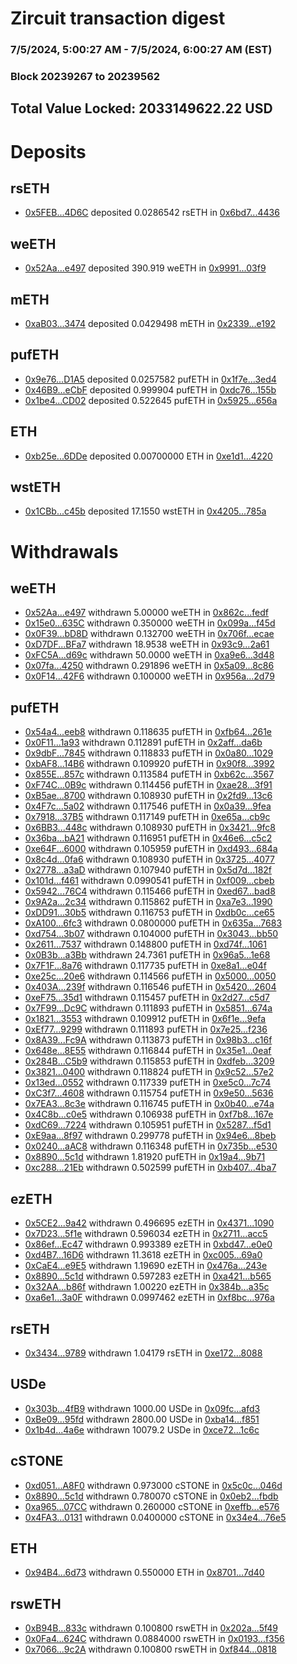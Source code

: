 # Zircuit transaction digest
### 7/5/2024, 5:00:27 AM - 7/5/2024, 6:00:27 AM (EST)
### Block 20239267 to 20239562

## Total Value Locked: 2033149622.22 USD

# Deposits
## rsETH
- [0x5FEB...4D6C](https://etherscan.io/address/0x5FEB99950fB969ab95FF9e0D587751FA70eB4D6C) deposited 0.0286542 rsETH in [0x6bd7...4436](https://etherscan.io/tx/0x5FEB99950fB969ab95FF9e0D587751FA70eB4D6C)
## weETH
- [0x52Aa...e497](https://etherscan.io/address/0x52Aa899454998Be5b000Ad077a46Bbe360F4e497) deposited 390.919 weETH in [0x9991...03f9](https://etherscan.io/tx/0x52Aa899454998Be5b000Ad077a46Bbe360F4e497)
## mETH
- [0xaB03...3474](https://etherscan.io/address/0xaB03Bf3aD835DB545f2d3B9897a7b7167eAa3474) deposited 0.0429498 mETH in [0x2339...e192](https://etherscan.io/tx/0xaB03Bf3aD835DB545f2d3B9897a7b7167eAa3474)
## pufETH
- [0x9e76...D1A5](https://etherscan.io/address/0x9e768ecB8c68887F7D1D4D49D1843485420FD1A5) deposited 0.0257582 pufETH in [0x1f7e...3ed4](https://etherscan.io/tx/0x9e768ecB8c68887F7D1D4D49D1843485420FD1A5)
- [0x46B9...eCbF](https://etherscan.io/address/0x46B9D3146631Bda4400CB677CD8eCCa412B8eCbF) deposited 0.999904 pufETH in [0xdc76...155b](https://etherscan.io/tx/0x46B9D3146631Bda4400CB677CD8eCCa412B8eCbF)
- [0x1be4...CD02](https://etherscan.io/address/0x1be4Ca067508363A6be17E4ae202b2795c09CD02) deposited 0.522645 pufETH in [0x5925...656a](https://etherscan.io/tx/0x1be4Ca067508363A6be17E4ae202b2795c09CD02)
## ETH
- [0xb25e...6DDe](https://etherscan.io/address/0xb25ea501E3627423A5B42F8176711Ba981BE6DDe) deposited 0.00700000 ETH in [0xe1d1...4220](https://etherscan.io/tx/0xb25ea501E3627423A5B42F8176711Ba981BE6DDe)
## wstETH
- [0x1CBb...c45b](https://etherscan.io/address/0x1CBbCeE386c72577aE791A4244551Ef49f84c45b) deposited 17.1550 wstETH in [0x4205...785a](https://etherscan.io/tx/0x1CBbCeE386c72577aE791A4244551Ef49f84c45b)
# Withdrawals
## weETH
- [0x52Aa...e497](https://etherscan.io/address/0x52Aa899454998Be5b000Ad077a46Bbe360F4e497) withdrawn 5.00000 weETH in [0x862c...fedf](https://etherscan.io/tx/0x52Aa899454998Be5b000Ad077a46Bbe360F4e497)
- [0x15e0...635C](https://etherscan.io/address/0x15e096009B6609E7dA6136a486E3Cb1f6A57635C) withdrawn 0.350000 weETH in [0x099a...f45d](https://etherscan.io/tx/0x15e096009B6609E7dA6136a486E3Cb1f6A57635C)
- [0x0F39...bD8D](https://etherscan.io/address/0x0F39c9cfF3918A56A9416b11766413b314c0bD8D) withdrawn 0.132700 weETH in [0x706f...ecae](https://etherscan.io/tx/0x0F39c9cfF3918A56A9416b11766413b314c0bD8D)
- [0xD7DF...BFa7](https://etherscan.io/address/0xD7DF7E085214743530afF339aFC420c7c720BFa7) withdrawn 18.9538 weETH in [0x93c9...2a61](https://etherscan.io/tx/0xD7DF7E085214743530afF339aFC420c7c720BFa7)
- [0xFC5A...d69c](https://etherscan.io/address/0xFC5Ad91f9226Ae735D001421d24bD3AFD6Fbd69c) withdrawn 50.0000 weETH in [0xa9e6...3d48](https://etherscan.io/tx/0xFC5Ad91f9226Ae735D001421d24bD3AFD6Fbd69c)
- [0x07fa...4250](https://etherscan.io/address/0x07fa720B8AA926b1a23105c2d1a9d923D3624250) withdrawn 0.291896 weETH in [0x5a09...8c86](https://etherscan.io/tx/0x07fa720B8AA926b1a23105c2d1a9d923D3624250)
- [0x0F14...42F6](https://etherscan.io/address/0x0F1468A9dd8D9165e8A2B7B942FEe0E7B65642F6) withdrawn 0.100000 weETH in [0x956a...2d79](https://etherscan.io/tx/0x0F1468A9dd8D9165e8A2B7B942FEe0E7B65642F6)
## pufETH
- [0x54a4...eeb8](https://etherscan.io/address/0x54a49b2745387778eFaF64aA9bbBd83B909Eeeb8) withdrawn 0.118635 pufETH in [0xfb64...261e](https://etherscan.io/tx/0x54a49b2745387778eFaF64aA9bbBd83B909Eeeb8)
- [0x0F11...1a93](https://etherscan.io/address/0x0F11BCdb54E6aeADdAfF5FF87B31bd6685691a93) withdrawn 0.112891 pufETH in [0x2aff...da6b](https://etherscan.io/tx/0x0F11BCdb54E6aeADdAfF5FF87B31bd6685691a93)
- [0x9dbF...7845](https://etherscan.io/address/0x9dbF2f5d9137E73620A6194842bC78E24F497845) withdrawn 0.118833 pufETH in [0x0a80...1029](https://etherscan.io/tx/0x9dbF2f5d9137E73620A6194842bC78E24F497845)
- [0xbAF8...14B6](https://etherscan.io/address/0xbAF812815dc9e0E86C52F9673230A747731B14B6) withdrawn 0.109920 pufETH in [0x90f8...3992](https://etherscan.io/tx/0xbAF812815dc9e0E86C52F9673230A747731B14B6)
- [0x855E...857c](https://etherscan.io/address/0x855E9ed2Aa2C306DC8d5f7c23CEE223B717f857c) withdrawn 0.113584 pufETH in [0xb62c...3567](https://etherscan.io/tx/0x855E9ed2Aa2C306DC8d5f7c23CEE223B717f857c)
- [0xF74C...0B9c](https://etherscan.io/address/0xF74C063852cDF8c4e4e15e891380Fe6C89AA0B9c) withdrawn 0.114456 pufETH in [0xae28...3f91](https://etherscan.io/tx/0xF74C063852cDF8c4e4e15e891380Fe6C89AA0B9c)
- [0xB5ae...8700](https://etherscan.io/address/0xB5aecF5Ef5eD40C0D22b0b482580b45b660C8700) withdrawn 0.108930 pufETH in [0x2fd9...13c6](https://etherscan.io/tx/0xB5aecF5Ef5eD40C0D22b0b482580b45b660C8700)
- [0x4F7c...5a02](https://etherscan.io/address/0x4F7c49fe6A2B0cb291EAf43d089Ea45208d45a02) withdrawn 0.117546 pufETH in [0x0a39...9fea](https://etherscan.io/tx/0x4F7c49fe6A2B0cb291EAf43d089Ea45208d45a02)
- [0x7918...37B5](https://etherscan.io/address/0x791828252025a74490A118d4B2A0EaD06ABf37B5) withdrawn 0.117149 pufETH in [0xe65a...cb9c](https://etherscan.io/tx/0x791828252025a74490A118d4B2A0EaD06ABf37B5)
- [0x6BB3...448c](https://etherscan.io/address/0x6BB3Aa5f9668B07AbCA14ef95b9F38fed421448c) withdrawn 0.108930 pufETH in [0x3421...9fc8](https://etherscan.io/tx/0x6BB3Aa5f9668B07AbCA14ef95b9F38fed421448c)
- [0x36ba...bA21](https://etherscan.io/address/0x36ba23dfd07406E4a3bDE025fb3dBBcED5C8bA21) withdrawn 0.116951 pufETH in [0x46e6...c5c2](https://etherscan.io/tx/0x36ba23dfd07406E4a3bDE025fb3dBBcED5C8bA21)
- [0xe64F...6000](https://etherscan.io/address/0xe64Ff914385C90c0C4a4736616b6055D78096000) withdrawn 0.105959 pufETH in [0xd493...684a](https://etherscan.io/tx/0xe64Ff914385C90c0C4a4736616b6055D78096000)
- [0x8c4d...0fa6](https://etherscan.io/address/0x8c4d28F46E1337218f37cB4Ff2D62e2a35290fa6) withdrawn 0.108930 pufETH in [0x3725...4077](https://etherscan.io/tx/0x8c4d28F46E1337218f37cB4Ff2D62e2a35290fa6)
- [0x2778...a3aD](https://etherscan.io/address/0x2778D83C2eDCB61415f06717a7007b5b5D93a3aD) withdrawn 0.107940 pufETH in [0x5d7d...182f](https://etherscan.io/tx/0x2778D83C2eDCB61415f06717a7007b5b5D93a3aD)
- [0x101d...f461](https://etherscan.io/address/0x101d368A3975839E78437aCBb918eb8df5DDf461) withdrawn 0.0990541 pufETH in [0xf009...cbeb](https://etherscan.io/tx/0x101d368A3975839E78437aCBb918eb8df5DDf461)
- [0x5942...76C4](https://etherscan.io/address/0x594299DfAe486FB1eE6daeC892E54E3F25D376C4) withdrawn 0.115466 pufETH in [0xed67...bad8](https://etherscan.io/tx/0x594299DfAe486FB1eE6daeC892E54E3F25D376C4)
- [0x9A2a...2c34](https://etherscan.io/address/0x9A2a6F6cB23be5c47913C167658f61E7FE732c34) withdrawn 0.115862 pufETH in [0xa7e3...1990](https://etherscan.io/tx/0x9A2a6F6cB23be5c47913C167658f61E7FE732c34)
- [0xDD91...30b5](https://etherscan.io/address/0xDD91B8d74A94cbCDAB8D1fA0B3a1763531b830b5) withdrawn 0.116753 pufETH in [0xdb0c...ce65](https://etherscan.io/tx/0xDD91B8d74A94cbCDAB8D1fA0B3a1763531b830b5)
- [0xA100...6fc3](https://etherscan.io/address/0xA1009269364759Ea8fA553150A46527348B36fc3) withdrawn 0.0800000 pufETH in [0x635a...7683](https://etherscan.io/tx/0xA1009269364759Ea8fA553150A46527348B36fc3)
- [0xd754...3b07](https://etherscan.io/address/0xd754a613C08cA611AF1408fBed1FB793aF733b07) withdrawn 0.104000 pufETH in [0x3043...bb50](https://etherscan.io/tx/0xd754a613C08cA611AF1408fBed1FB793aF733b07)
- [0x2611...7537](https://etherscan.io/address/0x261135BFC68414bD4a58960026184d402d277537) withdrawn 0.148800 pufETH in [0xd74f...1061](https://etherscan.io/tx/0x261135BFC68414bD4a58960026184d402d277537)
- [0x0B3b...a3Bb](https://etherscan.io/address/0x0B3bfB65881AaA5fAFd8488F3c1E15ED12D8a3Bb) withdrawn 24.7361 pufETH in [0x96a5...1e68](https://etherscan.io/tx/0x0B3bfB65881AaA5fAFd8488F3c1E15ED12D8a3Bb)
- [0x7F1F...8a76](https://etherscan.io/address/0x7F1FD5aCb1A0D034911AC76247B73EF9bd408a76) withdrawn 0.117735 pufETH in [0xe8a1...e04f](https://etherscan.io/tx/0x7F1FD5aCb1A0D034911AC76247B73EF9bd408a76)
- [0xe25c...20e6](https://etherscan.io/address/0xe25c5ef3CADb19F2acD78388b7DA0867A33c20e6) withdrawn 0.114566 pufETH in [0x5000...0050](https://etherscan.io/tx/0xe25c5ef3CADb19F2acD78388b7DA0867A33c20e6)
- [0x403A...239f](https://etherscan.io/address/0x403A752d7112914C3d3E4d7aB56Ad26E9b03239f) withdrawn 0.116546 pufETH in [0x5420...2604](https://etherscan.io/tx/0x403A752d7112914C3d3E4d7aB56Ad26E9b03239f)
- [0xeF75...35d1](https://etherscan.io/address/0xeF759f4840A08A92a24e65d8F516a71D2de135d1) withdrawn 0.115457 pufETH in [0x2d27...c5d7](https://etherscan.io/tx/0xeF759f4840A08A92a24e65d8F516a71D2de135d1)
- [0x7F99...Dc9C](https://etherscan.io/address/0x7F99FbDCd7e75605f209643968FF6357355BDc9C) withdrawn 0.111893 pufETH in [0x5851...674a](https://etherscan.io/tx/0x7F99FbDCd7e75605f209643968FF6357355BDc9C)
- [0x1821...3553](https://etherscan.io/address/0x1821beecCC597B98BFb4940C8fFE92Ae57843553) withdrawn 0.109912 pufETH in [0x6f1e...9efa](https://etherscan.io/tx/0x1821beecCC597B98BFb4940C8fFE92Ae57843553)
- [0xEf77...9299](https://etherscan.io/address/0xEf77712E532aC140Ab7Ed2876c48D64A0A3c9299) withdrawn 0.111893 pufETH in [0x7e25...f236](https://etherscan.io/tx/0xEf77712E532aC140Ab7Ed2876c48D64A0A3c9299)
- [0x8A39...Fc9A](https://etherscan.io/address/0x8A39bdD9f8f4FA77a1b1d9A4dD6eAF08df00Fc9A) withdrawn 0.113873 pufETH in [0x98b3...c16f](https://etherscan.io/tx/0x8A39bdD9f8f4FA77a1b1d9A4dD6eAF08df00Fc9A)
- [0x648e...8E55](https://etherscan.io/address/0x648e1cf5eE989866669024B2cdafF6638Df38E55) withdrawn 0.116844 pufETH in [0x35e1...0eaf](https://etherscan.io/tx/0x648e1cf5eE989866669024B2cdafF6638Df38E55)
- [0x284B...C5b9](https://etherscan.io/address/0x284B035471d32c4000FD92e1014Ec8D9Fe1fC5b9) withdrawn 0.115853 pufETH in [0xdfeb...3209](https://etherscan.io/tx/0x284B035471d32c4000FD92e1014Ec8D9Fe1fC5b9)
- [0x3821...0400](https://etherscan.io/address/0x3821795a3090eE33199181314AB5173C12500400) withdrawn 0.118824 pufETH in [0x9c52...57e2](https://etherscan.io/tx/0x3821795a3090eE33199181314AB5173C12500400)
- [0x13ed...0552](https://etherscan.io/address/0x13edb3f669A87349BD318246129fdEc948450552) withdrawn 0.117339 pufETH in [0xe5c0...7c74](https://etherscan.io/tx/0x13edb3f669A87349BD318246129fdEc948450552)
- [0xC3f7...4608](https://etherscan.io/address/0xC3f7ABEb4a46c94f4007eFAD3641E35941754608) withdrawn 0.115754 pufETH in [0x9e50...5636](https://etherscan.io/tx/0xC3f7ABEb4a46c94f4007eFAD3641E35941754608)
- [0x7EA3...8c3e](https://etherscan.io/address/0x7EA304270A18350cFDe204222D0440e10a018c3e) withdrawn 0.116745 pufETH in [0x0b40...e74a](https://etherscan.io/tx/0x7EA304270A18350cFDe204222D0440e10a018c3e)
- [0x4C8b...c0e5](https://etherscan.io/address/0x4C8b5C63a97D2Ebc79eE08EaDEB35EeF31b3c0e5) withdrawn 0.106938 pufETH in [0xf7b8...167e](https://etherscan.io/tx/0x4C8b5C63a97D2Ebc79eE08EaDEB35EeF31b3c0e5)
- [0xdC69...7224](https://etherscan.io/address/0xdC69E0d2F1AFdA7815Cfaa35103a53D4d7aB7224) withdrawn 0.105951 pufETH in [0x5287...f5d1](https://etherscan.io/tx/0xdC69E0d2F1AFdA7815Cfaa35103a53D4d7aB7224)
- [0xE9aa...8f97](https://etherscan.io/address/0xE9aa86CA4fed83Ab0FDec15947053C5C569f8f97) withdrawn 0.299778 pufETH in [0x94e6...8beb](https://etherscan.io/tx/0xE9aa86CA4fed83Ab0FDec15947053C5C569f8f97)
- [0x0240...aAC8](https://etherscan.io/address/0x0240F4F795c937D9DA0c27f10FB09EB19049aAC8) withdrawn 0.116348 pufETH in [0x735b...e530](https://etherscan.io/tx/0x0240F4F795c937D9DA0c27f10FB09EB19049aAC8)
- [0x8890...5c1d](https://etherscan.io/address/0x88902117D492794c19e16785369ccABB65475c1d) withdrawn 1.81920 pufETH in [0x19a4...9b71](https://etherscan.io/tx/0x88902117D492794c19e16785369ccABB65475c1d)
- [0xc288...21Eb](https://etherscan.io/address/0xc2887aFfb149bac394Da8D8CD8b23377BbA621Eb) withdrawn 0.502599 pufETH in [0xb407...4ba7](https://etherscan.io/tx/0xc2887aFfb149bac394Da8D8CD8b23377BbA621Eb)
## ezETH
- [0x5CE2...9a42](https://etherscan.io/address/0x5CE22472c1E75ea9Cc79a49bDBA2ACBb86409a42) withdrawn 0.496695 ezETH in [0x4371...1090](https://etherscan.io/tx/0x5CE22472c1E75ea9Cc79a49bDBA2ACBb86409a42)
- [0x7D23...5f1e](https://etherscan.io/address/0x7D236Bb2Fc56B4fe242E73bb3053bBcEEE255f1e) withdrawn 0.596034 ezETH in [0x2711...acc5](https://etherscan.io/tx/0x7D236Bb2Fc56B4fe242E73bb3053bBcEEE255f1e)
- [0x86ef...Ec47](https://etherscan.io/address/0x86ef82A219dCe7f482086e48cD3DE5B11922Ec47) withdrawn 0.993389 ezETH in [0xbd47...e0e0](https://etherscan.io/tx/0x86ef82A219dCe7f482086e48cD3DE5B11922Ec47)
- [0xd4B7...16D6](https://etherscan.io/address/0xd4B7D8C3cA76CF2C92B7020340D4d4bA916e16D6) withdrawn 11.3618 ezETH in [0xc005...69a0](https://etherscan.io/tx/0xd4B7D8C3cA76CF2C92B7020340D4d4bA916e16D6)
- [0xCaE4...e9E5](https://etherscan.io/address/0xCaE4CcfE670F8C2a4999f9dfaF44625110fce9E5) withdrawn 1.19690 ezETH in [0x476a...243e](https://etherscan.io/tx/0xCaE4CcfE670F8C2a4999f9dfaF44625110fce9E5)
- [0x8890...5c1d](https://etherscan.io/address/0x88902117D492794c19e16785369ccABB65475c1d) withdrawn 0.597283 ezETH in [0xa421...b565](https://etherscan.io/tx/0x88902117D492794c19e16785369ccABB65475c1d)
- [0x32AA...b86f](https://etherscan.io/address/0x32AAF3fA26b0558eE3fb2C9a4B1403c2A1Cbb86f) withdrawn 1.00220 ezETH in [0x384b...a35c](https://etherscan.io/tx/0x32AAF3fA26b0558eE3fb2C9a4B1403c2A1Cbb86f)
- [0xa6e1...3a0F](https://etherscan.io/address/0xa6e14df24019FC1C6982De7a2ac03B33a6C33a0F) withdrawn 0.0997462 ezETH in [0xf8bc...976a](https://etherscan.io/tx/0xa6e14df24019FC1C6982De7a2ac03B33a6C33a0F)
## rsETH
- [0x3434...9789](https://etherscan.io/address/0x34349c5569e7B846c3558961552D2202760A9789) withdrawn 1.04179 rsETH in [0xe172...8088](https://etherscan.io/tx/0x34349c5569e7B846c3558961552D2202760A9789)
## USDe
- [0x303b...4fB9](https://etherscan.io/address/0x303b1Ca2602DF6E6bF8DbccbD6a9ec42f02c4fB9) withdrawn 1000.00 USDe in [0x09fc...afd3](https://etherscan.io/tx/0x303b1Ca2602DF6E6bF8DbccbD6a9ec42f02c4fB9)
- [0xBe09...95fd](https://etherscan.io/address/0xBe09A9497476014FeBB99b53D6AB42769B5695fd) withdrawn 2800.00 USDe in [0xba14...f851](https://etherscan.io/tx/0xBe09A9497476014FeBB99b53D6AB42769B5695fd)
- [0x1b4d...4a6e](https://etherscan.io/address/0x1b4dc70984f8bd79D2f96ca7eCF6D0ae9df44a6e) withdrawn 10079.2 USDe in [0xce72...1c6c](https://etherscan.io/tx/0x1b4dc70984f8bd79D2f96ca7eCF6D0ae9df44a6e)
## cSTONE
- [0xd051...A8F0](https://etherscan.io/address/0xd051b8FD12b9C6cDcF58218104341306D831A8F0) withdrawn 0.973000 cSTONE in [0x5c0c...046d](https://etherscan.io/tx/0xd051b8FD12b9C6cDcF58218104341306D831A8F0)
- [0x8890...5c1d](https://etherscan.io/address/0x88902117D492794c19e16785369ccABB65475c1d) withdrawn 0.780070 cSTONE in [0x0eb2...fbdb](https://etherscan.io/tx/0x88902117D492794c19e16785369ccABB65475c1d)
- [0xa965...07CC](https://etherscan.io/address/0xa9659258215c33717bee4c52d66130983C3B07CC) withdrawn 0.260000 cSTONE in [0xeffb...e576](https://etherscan.io/tx/0xa9659258215c33717bee4c52d66130983C3B07CC)
- [0x4FA3...0131](https://etherscan.io/address/0x4FA3766488eC2790c0EdEE875c52e2a438010131) withdrawn 0.0400000 cSTONE in [0x34e4...76e5](https://etherscan.io/tx/0x4FA3766488eC2790c0EdEE875c52e2a438010131)
## ETH
- [0x94B4...6d73](https://etherscan.io/address/0x94B4D1a7cF4D46e5F52C7f5B6E7e63926fBE6d73) withdrawn 0.550000 ETH in [0x8701...7d40](https://etherscan.io/tx/0x94B4D1a7cF4D46e5F52C7f5B6E7e63926fBE6d73)
## rswETH
- [0xB94B...833c](https://etherscan.io/address/0xB94BbF8B0e97c51D690d4eFC311a204B9eA8833c) withdrawn 0.100800 rswETH in [0x202a...5f49](https://etherscan.io/tx/0xB94BbF8B0e97c51D690d4eFC311a204B9eA8833c)
- [0x0Fa4...624C](https://etherscan.io/address/0x0Fa4C730F13357d806C822324b3Aa55171EE624C) withdrawn 0.0884000 rswETH in [0x0193...f356](https://etherscan.io/tx/0x0Fa4C730F13357d806C822324b3Aa55171EE624C)
- [0x7066...9c2A](https://etherscan.io/address/0x706638f85A5fbde870B40E07d6967C5055CC9c2A) withdrawn 0.100800 rswETH in [0xf844...0818](https://etherscan.io/tx/0x706638f85A5fbde870B40E07d6967C5055CC9c2A)
